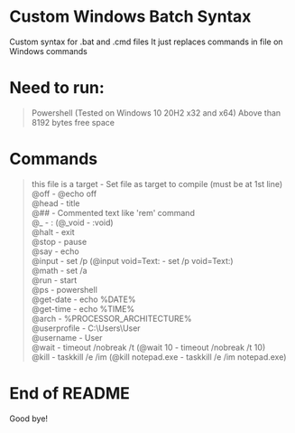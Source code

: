 # Custom Windows Batch Syntax
Custom syntax for .bat and .cmd files
It just replaces commands in file on Windows commands
# Need to run:
> Powershell (Tested on Windows 10 20H2 x32 and x64)
> Above than 8192 bytes free space
# Commands
> this file is a target - Set file as target to compile (must be at 1st line)  
> @off - @echo off  
> @head - title  
> @## - Commented text like 'rem' command  
> @_ - : (@_void - :void)  
> @halt - exit  
> @stop - pause  
> @say - echo  
> @input - set /p (@input void=Text: - set /p void=Text:)  
> @math - set /a  
> @run - start  
> @ps - powershell  
> @get-date - echo %DATE%  
> @get-time - echo %TIME%  
> @arch - %PROCESSOR_ARCHITECTURE%  
> @userprofile - C:\Users\User  
> @username - User  
> @wait - timeout /nobreak /t (@wait 10 - timeout /nobreak /t 10)  
> @kill - taskkill /e /im (@kill notepad.exe - taskkill /e /im notepad.exe)  
# End of README
Good bye!
